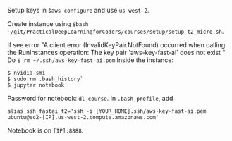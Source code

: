 Setup keys in `$aws configure` and use `us-west-2`.

Create instance using `$bash ~/git/PracticalDeepLearningforCoders/courses/setup/setup_t2_micro.sh`.

If see error "A client error (InvalidKeyPair.NotFound) occurred when calling the RunInstances operation: The key pair 'aws-key-fast-ai' does not exist " Do
`$ rm ~/.ssh/aws-key-fast-ai.pem`
Inside the instance:
```
$ nvidia-smi
$ sudo rm .bash_history`
$ jupyter notebook
```
Password for notebook: `dl_course`.
In `.bash_profile`, add
```
alias ssh_fastai_t2='ssh -i [YOUR_HOME].ssh/aws-key-fast-ai.pem ubuntu@ec2-[IP].us-west-2.compute.amazonaws.com'
```

Notebook is on `[IP]:8888`.
